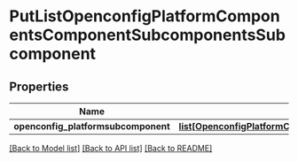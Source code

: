 # PutListOpenconfigPlatformComponentsComponentSubcomponentsSubcomponent

## Properties
Name | Type | Description | Notes
------------ | ------------- | ------------- | -------------
**openconfig_platformsubcomponent** | [**list[OpenconfigPlatformComponentsOpenconfigplatformcomponentsSubcomponentsSubcomponent]**](OpenconfigPlatformComponentsOpenconfigplatformcomponentsSubcomponentsSubcomponent.md) |  | [optional] 

[[Back to Model list]](../README.md#documentation-for-models) [[Back to API list]](../README.md#documentation-for-api-endpoints) [[Back to README]](../README.md)


